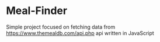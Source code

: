 # Meal-Finder
Simple project focused on fetching data from  https://www.themealdb.com/api.php api written in JavaScript 
